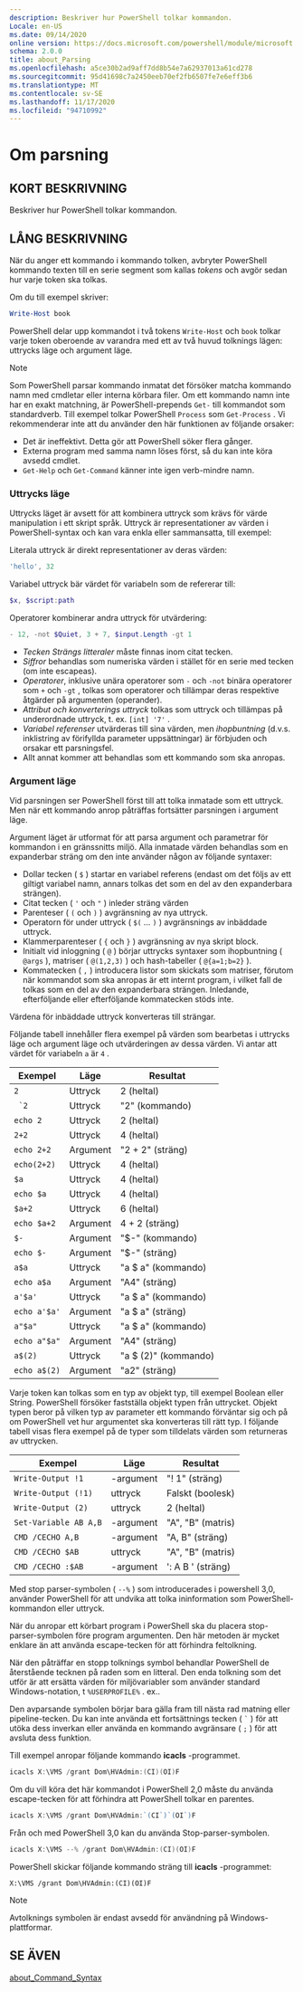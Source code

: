 ```yaml
---
description: Beskriver hur PowerShell tolkar kommandon.
Locale: en-US
ms.date: 09/14/2020
online version: https://docs.microsoft.com/powershell/module/microsoft.powershell.core/about/about_parsing?view=powershell-7.2&WT.mc_id=ps-gethelp
schema: 2.0.0
title: about_Parsing
ms.openlocfilehash: a5ce30b2ad9aff7dd8b54e7a62937013a61cd278
ms.sourcegitcommit: 95d41698c7a2450eeb70ef2fb6507fe7e6eff3b6
ms.translationtype: MT
ms.contentlocale: sv-SE
ms.lasthandoff: 11/17/2020
ms.locfileid: "94710992"
---
```

# <a name="about-parsing"></a>Om parsning

## <a name="short-description"></a>KORT BESKRIVNING
Beskriver hur PowerShell tolkar kommandon.

## <a name="long-description"></a>LÅNG BESKRIVNING

När du anger ett kommando i kommando tolken, avbryter PowerShell kommando texten till en serie segment som kallas _tokens_ och avgör sedan hur varje token ska tolkas.

Om du till exempel skriver:

```powershell
Write-Host book
```

PowerShell delar upp kommandot i två tokens `Write-Host` och `book` tolkar varje token oberoende av varandra med ett av två huvud tolknings lägen: uttrycks läge och argument läge.

> [!NOTE]
> Som PowerShell parsar kommando inmatat det försöker matcha kommando namn med cmdletar eller interna körbara filer. Om ett kommando namn inte har en exakt matchning, är PowerShell-prepends `Get-` till kommandot som standardverb. Till exempel tolkar PowerShell `Process` som `Get-Process` . Vi rekommenderar inte att du använder den här funktionen av följande orsaker:
>
> - Det är ineffektivt. Detta gör att PowerShell söker flera gånger.
> - Externa program med samma namn löses först, så du kan inte köra avsedd cmdlet.
> - `Get-Help` och `Get-Command` känner inte igen verb-mindre namn.

### <a name="expression-mode"></a>Uttrycks läge

Uttrycks läget är avsett för att kombinera uttryck som krävs för värde manipulation i ett skript språk. Uttryck är representationer av värden i PowerShell-syntax och kan vara enkla eller sammansatta, till exempel:

Literala uttryck är direkt representationer av deras värden: 

```powershell
'hello', 32
```

Variabel uttryck bär värdet för variabeln som de refererar till: 

```powershell
$x, $script:path
```
Operatorer kombinerar andra uttryck för utvärdering: 

```powershell
- 12, -not $Quiet, 3 + 7, $input.Length -gt 1
```

- _Tecken Strängs litteraler_ måste finnas inom citat tecken.
- _Siffror_ behandlas som numeriska värden i stället för en serie med tecken (om inte escapeas).
- _Operatorer_, inklusive unära operatorer som `-` och `-not` binära operatorer som `+` och `-gt` , tolkas som operatorer och tillämpar deras respektive åtgärder på argumenten (operander).
- _Attribut och konverterings uttryck_ tolkas som uttryck och tillämpas på underordnade uttryck, t. ex. `[int] '7'` .
- _Variabel referenser_ utvärderas till sina värden, men _ihopbuntning_ (d.v.s. inklistring av förifyllda parameter uppsättningar) är förbjuden och orsakar ett parsningsfel.
- Allt annat kommer att behandlas som ett kommando som ska anropas.

### <a name="argument-mode"></a>Argument läge

Vid parsningen ser PowerShell först till att tolka inmatade som ett uttryck. Men när ett kommando anrop påträffas fortsätter parsningen i argument läge.

Argument läget är utformat för att parsa argument och parametrar för kommandon i en gränssnitts miljö. Alla inmatade värden behandlas som en expanderbar sträng om den inte använder någon av följande syntaxer:

- Dollar tecken ( `$` ) startar en variabel referens (endast om det följs av ett giltigt variabel namn, annars tolkas det som en del av den expanderbara strängen).
- Citat tecken ( `'` och `"` ) inleder sträng värden
- Parenteser ( `(` och `)` ) avgränsning av nya uttryck.
- Operatorn för under uttryck ( `$(` ... `)` ) avgränsnings av inbäddade uttryck.
- Klammerparenteser ( `{` och `}` ) avgränsning av nya skript block.
- Initialt vid inloggning ( `@` ) börjar uttrycks syntaxer som ihopbuntning ( `@args` ), matriser ( `@(1,2,3)` ) och hash-tabeller ( `@{a=1;b=2}` ).
- Kommatecken ( `,` ) introducera listor som skickats som matriser, förutom när kommandot som ska anropas är ett internt program, i vilket fall de tolkas som en del av den expanderbara strängen. Inledande, efterföljande eller efterföljande kommatecken stöds inte.

<!--
01234567890123456789012345678901234567890123456789012345678901234567890123456789
-->
Värdena för inbäddade uttryck konverteras till strängar.

Följande tabell innehåller flera exempel på värden som bearbetas i uttrycks läge och argument läge och utvärderingen av dessa värden. Vi antar att värdet för variabeln `a` är `4` .

|       Exempel        |    Läge    |      Resultat       |
| -------------------- | ---------- | ----------------- |
| `2`                  | Uttryck | 2 (heltal)       |
| `` `2``              | Uttryck | "2" (kommando)     |
| `echo 2`             | Uttryck | 2 (heltal)       |
| `2+2`                | Uttryck | 4 (heltal)       |
| `echo 2+2`           | Argument   | "2 + 2" (sträng)    |
| `echo(2+2)`          | Uttryck | 4 (heltal)       |
| `$a`                 | Uttryck | 4 (heltal)       |
| `echo $a`            | Uttryck | 4 (heltal)       |
| `$a+2`               | Uttryck | 6 (heltal)       |
| `echo $a+2`          | Argument   | 4 + 2 (sträng)      |
| `$-`                 | Argument   | "$-" (kommando)    |
| `echo $-`            | Argument   | "$-" (sträng)     |
| `a$a`                | Uttryck | "a $ a" (kommando)   |
| `echo a$a`           | Argument   | "A4" (sträng)     |
| `a'$a'`              | Uttryck | "a $ a" (kommando)   |
| `echo a'$a'`         | Argument   | "a $ a" (sträng)    |
| `a"$a"`              | Uttryck | "a $ a" (kommando)   |
| `echo a"$a"`         | Argument   | "A4" (sträng)     |
| `a$(2)`              | Uttryck | "a $ (2)" (kommando) |
| `echo a$(2)`         | Argument   | "a2" (sträng)     |

Varje token kan tolkas som en typ av objekt typ, till exempel Boolean eller String. PowerShell försöker fastställa objekt typen från uttrycket.
Objekt typen beror på vilken typ av parameter ett kommando förväntar sig och på om PowerShell vet hur argumentet ska konverteras till rätt typ. I följande tabell visas flera exempel på de typer som tilldelats värden som returneras av uttrycken.

|       Exempel          |    Läge    |     Resultat      |
| ---------------------- | ---------- | --------------- |
| `Write-Output !1`      | -argument   | "! 1" (sträng)   |
| `Write-Output (!1)`    | uttryck | Falskt (boolesk) |
| `Write-Output (2)`     | uttryck | 2 (heltal)     |
| `Set-Variable AB A,B`  | -argument   | "A", "B" (matris) |
| `CMD /CECHO A,B`       | -argument   | "A, B" (sträng)  |
| `CMD /CECHO $AB`       | uttryck | "A", "B" (matris) |
| `CMD /CECHO :$AB`      | -argument   | ': A B ' (sträng) |

Med stop parser-symbolen ( `--%` ) som introducerades i powershell 3,0, använder PowerShell för att undvika att tolka ininformation som PowerShell-kommandon eller uttryck.

När du anropar ett körbart program i PowerShell ska du placera stop-parser-symbolen före program argumenten. Den här metoden är mycket enklare än att använda escape-tecken för att förhindra feltolkning.

När den påträffar en stopp tolknings symbol behandlar PowerShell de återstående tecknen på raden som en litteral. Den enda tolkning som det utför är att ersätta värden för miljövariabler som använder standard Windows-notation, t `%USERPROFILE%` . ex..

Den avparsande symbolen börjar bara gälla fram till nästa rad matning eller pipeline-tecken. Du kan inte använda ett fortsättnings tecken ( `` ` `` ) för att utöka dess inverkan eller använda en kommando avgränsare ( `;` ) för att avsluta dess funktion.

Till exempel anropar följande kommando **icacls** -programmet.

```powershell
icacls X:\VMS /grant Dom\HVAdmin:(CI)(OI)F
```

Om du vill köra det här kommandot i PowerShell 2,0 måste du använda escape-tecken för att förhindra att PowerShell tolkar en parentes.

```powershell
icacls X:\VMS /grant Dom\HVAdmin:`(CI`)`(OI`)F
```

Från och med PowerShell 3,0 kan du använda Stop-parser-symbolen.

```powershell
icacls X:\VMS --% /grant Dom\HVAdmin:(CI)(OI)F
```

PowerShell skickar följande kommando sträng till **icacls** -programmet:

`X:\VMS /grant Dom\HVAdmin:(CI)(OI)F`

> [!NOTE]
> Avtolknings symbolen är endast avsedd för användning på Windows-plattformar.

## <a name="see-also"></a>SE ÄVEN

[about_Command_Syntax](about_Command_Syntax.md)
